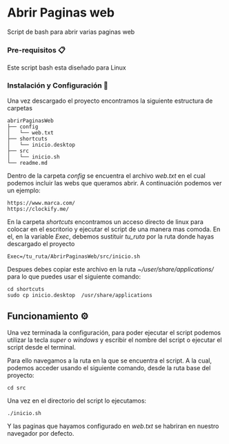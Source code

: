 # Abrir Paginas web

Script de bash para abrir varias paginas web

### Pre-requisitos 📋

Este script bash esta diseñado para Linux


### Instalación y Configuración 🔧

Una vez descargado el proyecto encontramos la siguiente estructura de carpetas
```
abrirPaginasWeb
├── config
│   └── web.txt
├── shortcuts
│   └── inicio.desktop
├── src
│   └── inicio.sh
└── readme.md
```

Dentro de la carpeta _config_ se encuentra el archivo _web.txt_ en el cual
podemos incluir las webs que queramos abrir. A continuación podemos ver un
ejemplo:

```
https://www.marca.com/
https://clockify.me/
```
En la carpeta _shortcuts_ encontramos un acceso directo de linux para colocar
en el escritorio y ejecutar el script de una manera mas comoda. En el, en la variable _Exec_,  debemos sustituir _tu_ruta_ por la ruta donde hayas descargado
el proyecto
```
Exec=/tu_ruta/AbrirPaginasWeb/src/inicio.sh
```
Despues debes copiar este archivo en la ruta _~/user/share/applications/_ 
para lo que puedes usar el siguiente comando:
```
cd shortcuts
sudo cp inicio.desktop  /usr/share/applications
```

## Funcionamiento ⚙️


Una vez terminada la configuración, para poder ejecutar el script podemos
utilizar la tecla _super_ o _windows_ y escribir el nombre del script o ejecutar el script desde el terminal.

Para ello navegamos a la ruta en la que se encuentra el script. A la cual,
podemos acceder usando el siguiente comando, desde la ruta base del proyecto:

```
cd src
```
Una vez en el directorio del script lo ejecutamos:
```
./inicio.sh
```
Y las paginas que hayamos configurado en _web.txt_ se habriran en nuestro
navegador por defecto.


